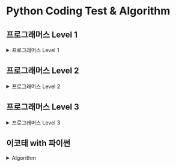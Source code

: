 # Python Coding Test & Algorithm

## 프로그래머스 Level 1

<details><summary>프로그래머스 Level 1</summary>
- 문자열 내 p와 y의 개수<br>
- 문자열 내림차순으로 배치하기<br>
- 문자열 다루기 기본<br>
- 서울에서 김서방 찾기<br>
- 문자열 내 마음대로 정렬하기<br>
- 소수 찾기<br>
- 수박수박수박수박수박수?<br>
- 두 정수의 사이의 합<br>
- 문자열을 정수로 바꾸기<br>
- 시저 암호<br>
- 약수의 합<br>
- 이상한 문자 만들기<br>
- 자릿수 더하기<br>
- 자연수 뒤집어 배열로 만들기<br>
- 정수 내림차순으로 배치하기<br>
- 정수 제곱근 판별<br>
- 제일 작은 수 제거하기<br>
- 최대공약수와 최소공배수<br>
- 콜라츠 추측<br>
- 평균 구하기<br>
- 하샤드 수<br>
- 핸드폰 번호 가리기<br>
- 행렬의 덧셈<br>
- x만큼 간격이 있는 n개의 숫자<br>
- 직사각형 별찍기<br>
- 나누어 떨어지는 숫자 배열<br>
- 같은 숫자는 싫어<br>
- [1차] 다트 게임<br>
- 가운데 글자 가져오기<br>
- [1차] 비밀지도<br>
- 부족한 금액 계산하기<br>
- 나머지가 1이 되는 수 찾기<br>
- 최소직사각형<br>
- 2016년<br>
- 두 개 뽑아서 더하기<br>
- 예산<br>
- 3진법 뒤집기<br>
- 약수의 개수와 덧셈<br>
- 실패율<br>
- 폰켓몬<br>
- 모의고사<br>
- K번째 수<br>
- 완주하지 못한 선수<br>
- 소수 만들기<br>
- 내적<br>
- 음양 더하기<br>
- 없는 숫자 더하기<br>
- 크레인 인형뽑기 게임<br>
- [카카오 인턴] 키패드 누루기<br>
- 숫자 문자열과 영단어<br>
- 신규 아이디 추천<br>
- 로또의 최고 순위와 최저 순위<br>
</details>
    
## 프로그래머스 Level 2
<details><summary>프로그래머스 Level 2</summary>
- 문자열 압축<br>
- 오픈채팅방<br>
- 멀쩡한 사각형<br>
- 124 나라의 숫자<br>
- 기능개발<br>
- 더 맵게<br>
- 타깃 넘버<br>
- 짝지어 제거하기<br>
- 메뉴 리뉴얼<br>
- 전화번호 목록<br>
- 프린터<br>
- 가장 큰 수<br>
- 튜플<br>
- 괄호 변환<br>
- 소수 찾기<br>
- [카카오 인턴] 수식 최대화<br>
- 거리두기 확인하기<br>
- [1차] 뉴스 클러스터링<br>
- 조이스틱<br>
- 최대값과 최소값<br>
- 이진 변환 반복하기<br>
- JadenCase 문자열 만들기<br>
- 최솟값 만들기<br>
- 올바른 괄호<br>
- 숫자의 표현<br>
- 피보나치 수<br>
- 다음 큰 수<br>
- 카펫<br>
- 영어 끝말잇기<br>
- 구명보트<br>
- N개의 최소공배수<br>
- 예상 대진표
- 멀리 뛰기<br>
- 점프와 순간 이동<br>
- [1차]캐시<br>
- 행렬의 곱셈<br>
- H-index<br>
- 위장<br>
- n^2 배열 자르기<br>
- 주차 요금 계산<br>
- [3차] 압축<br>
- [3차] n진수 게임<br>
- 피로도<br>
- 땅따먹기<br>
- 스킬트리<br>
- 방문 길이<br>
</details>

## 프로그래머스 Level 3

<details><summary>프로그래머스 Level 3</summary>

- 네트워크(DFS)
- 여행경로(DFS)
- 입국심사(이분탐색)
- N-Queen(DFS)
</details>

## 이코테 with 파이썬

<details><summary>Algorithm</summary>
- 그리디(Greedy)
- 구현
</details>
